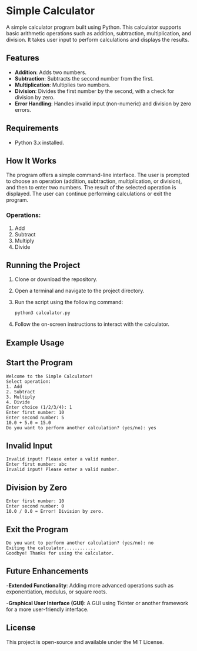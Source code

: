 # Simple Calculator

A simple calculator program built using Python. This calculator supports basic arithmetic operations such as addition, subtraction, multiplication, and division. It takes user input to perform calculations and displays the results.

## Features

- **Addition**: Adds two numbers.
- **Subtraction**: Subtracts the second number from the first.
- **Multiplication**: Multiplies two numbers.
- **Division**: Divides the first number by the second, with a check for division by zero.
- **Error Handling**: Handles invalid input (non-numeric) and division by zero errors.

## Requirements

- Python 3.x installed.

## How It Works

The program offers a simple command-line interface. The user is prompted to choose an operation (addition, subtraction, multiplication, or division), and then to enter two numbers. The result of the selected operation is displayed. The user can continue performing calculations or exit the program.

### Operations:

1. Add
2. Subtract
3. Multiply
4. Divide

## Running the Project

1. Clone or download the repository.
2. Open a terminal and navigate to the project directory.
3. Run the script using the following command:

   ``` bash 
   python3 calculator.py
   ```
4. Follow the on-screen instructions to interact with the calculator.

## Example Usage
## Start the Program

    Welcome to the Simple Calculator!
    Select operation:
    1. Add
    2. Subtract
    3. Multiply
    4. Divide
    Enter choice (1/2/3/4): 1
    Enter first number: 10
    Enter second number: 5
    10.0 + 5.0 = 15.0
    Do you want to perform another calculation? (yes/no): yes

## Invalid Input
    Invalid input! Please enter a valid number.
    Enter first number: abc
    Invalid input! Please enter a valid number.

## Division by Zero
    Enter first number: 10
    Enter second number: 0
    10.0 / 0.0 = Error! Division by zero.

## Exit the Program

    Do you want to perform another calculation? (yes/no): no
    Exiting the calculator............
    Goodbye! Thanks for using the calculator.

## Future Enhancements
-**Extended Functionality**: Adding more advanced operations such as exponentiation, modulus, or square roots.

-**Graphical User Interface (GUI)**: A GUI using Tkinter or another framework for a more user-friendly interface.

## License
This project is open-source and available under the MIT License.